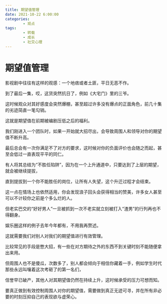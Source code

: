 ```yaml
---
title: 期望值管理
date: 2021-10-22 6:00:00
categories:
        - 观点
tags:
        - 转载
        - 成长
        - 社交心理
---
```


# 期望值管理

影视剧中往往有这样的观感：一个地痞或者土匪，平日无恶不作。

到了最后一集，哎，这货突然抗日了，例如《大宅门》里的三爷。

这时候观众对其好感度会突然爆棚，甚至超过许多没有爆点的正面角色，前几十集的劣迹简直一笔勾销。

这就是期望值在前期被编剧压低之后的福利。

我们刚进入一个团队时，如果一开始就大招尽出，会导致周围人和领导对你的期望值不断升高。

最后总会有一次你满足不了对方的要求，这时候对你的负面评价也会随之而起，甚至会低过一直表现平平的同仁。

有人将其总结为“不胜任陷阱”，因为在一个上升通道中，只要达到了上层的期望，就会被继续提拔，

直到提拔到一个你不能胜任的岗位，让所有人失望，这个升迁过程才会结束。

这一点在情场上也依然适用，你会发现浪子回头会获得相当的赞美，许多女人甚至可以不计较你之前是个多么烂的人。

但老实巴交的“好好男人”一旦被抓到一次不老实就立刻被打入“渣男”的行列再也不得翻身。

娱乐圈这样的例子去年今年都有，不用我再赘述。

这就需要我们对别人对我们的期望值进行有效管理。

比较常见的手段是憋大招，有一些在对方期待之外的东西不到关键时刻不能随便拿出来用。

但周围人也不是傻瓜，次数多了，别人都会倾向于相信你藏着一手，例如学生时代那些永远叫嚷着这次考砸了的第一名们，

信誉早已破产，其他人对其期望值仍然在持续上升，这时候承受的压力可想而知。

要真正做到有效控制周围人对你的期望值，需要做到真正无迹可寻，并在所有非必要的时刻压抑自己的表现欲与虚荣心。
